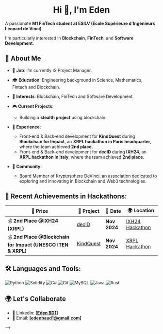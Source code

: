 <h1 align="center">Hi 👋, I'm Eden</h1>

A passionate **M1 FinTech student at ESILV (École Supérieure d'Ingénieurs Léonard de Vinci)**.  

I'm particularly interested in **Blockchain**, **FinTech**, and **Software Development**.

## 🚀 About Me

- 🔭 **Job**: I’m currently IS Project Manager.
- 🎓 **Education**: Engineering background in Science, Mathematics, Fintech and Blockchain.
- 🏦 **Interests**: Blockchain, FinTech and Software Development.
- 🎮 **Current Projects**:
  - Building a **stealth project** using blockchain.
- 💼 **Experience**:
  - Front-end & Back-end development for **KindQuest** during **Blockchain for Impact**, an **XRPL hackathon in Paris headquarter**, where the team achieved **2nd place**.
  - Front-end & Back-end development for **decID** during **IXH24**, an **XRPL hackathon in Italy**, where the team achieved **2nd place**.
  
- 🤝 **Community**:
  - Board Member of Kryptosphere DeVinci, an association dedicated to exploring and innovating in Blockchain and Web3 technologies.

 ## 🥇 Recent Achievements in Hackathons:

| 🏅 **Prize** | 🚀 **Project** | 📅 **Date** | 🌍 **Location** |
| --- | --- | --- | --- |
| 💰 **2nd Place @IXH24 (XRPL)** | [decID](https://github.com/RomThpt/decID) | **Nov 2024** | [IXH24 Hackathon](https://www.xrpl-commons.org/hackathons/ixh24-italian-xrpl-hackathon-2024) |
| 💰 **2nd Place @Blockchain for Impact (UNESCO ITEN & XRPL)** | [KindQuest](https://github.com/M-Amaury/KindQuest) | **Nov 2024** | [XRPL Hackathon](https://www.xrpl-commons.org/hackathons/blockchain-for-impact-innovating-the-social-economy) |

## 🛠️ Languages and Tools:

![Python](https://img.shields.io/badge/Python-3776AB?style=for-the-badge&logo=python&logoColor=white)
![Solidity](https://img.shields.io/badge/Solidity-363636?style=for-the-badge&logo=solidity&logoColor=white)
![C#](https://img.shields.io/badge/C%23-239120?style=for-the-badge&logo=c-sharp&logoColor=white)
![Git](https://img.shields.io/badge/Git-F05032?style=for-the-badge&logo=git&logoColor=white)
![MySQL](https://img.shields.io/badge/MySQL-4479A1?style=for-the-badge&logo=mysql&logoColor=white)
![Java](https://img.shields.io/badge/Java-ED8B00?style=for-the-badge&logo=java&logoColor=white)
![Rust](https://img.shields.io/badge/Rust-000000?style=for-the-badge&logo=rust&logoColor=white)

## 🌍 Let's Collaborate

- 💼 LinkedIn: **[[Eden BD1](https://www.linkedin.com/in/eden-baud1/)]**
- 📧 Email: **[edenbaud1@gmail.com]**

-->
